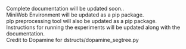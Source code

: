 Complete documentation will be updated soon.. <br />
MiniWob Environment will be updated as a pip package.  <br />
plp preprocessing tool will also be updated as a pip package.   <br />
Instructions for running the experiments will be updated along with the documentation.  <br />
Credit to Dopamine for dstructs/dopamine_segtree.py   <br />
